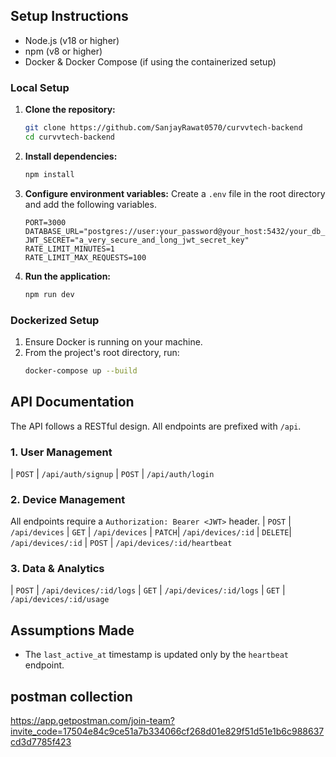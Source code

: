 
## Setup Instructions

* Node.js (v18 or higher)
* npm (v8 or higher)
* Docker & Docker Compose (if using the containerized setup)

### Local Setup

1.  **Clone the repository:**
    ```bash
    git clone https://github.com/SanjayRawat0570/curvvtech-backend
    cd curvvtech-backend
    ```

2.  **Install dependencies:**
    ```bash
    npm install
    ```

3.  **Configure environment variables:**
    Create a `.env` file in the root directory and add the following variables.

    ```env
    PORT=3000
    DATABASE_URL="postgres://user:your_password@your_host:5432/your_db_name"
    JWT_SECRET="a_very_secure_and_long_jwt_secret_key"
    RATE_LIMIT_MINUTES=1
    RATE_LIMIT_MAX_REQUESTS=100
    ```


4.  **Run the application:**
    ```bash
    npm run dev
    ```


### Dockerized Setup

1.  Ensure Docker is running on your machine.
2.  From the project's root directory, run:
    ```bash
    docker-compose up --build
    ```


## API Documentation

The API follows a RESTful design. All endpoints are prefixed with `/api`.

### 1. User Management
| `POST` | `/api/auth/signup` 
| `POST` | `/api/auth/login` 

### 2. Device Management

All endpoints require a `Authorization: Bearer <JWT>` header.
| `POST` | `/api/devices` 
| `GET` | `/api/devices`
| `PATCH`| `/api/devices/:id`
| `DELETE`| `/api/devices/:id` 
| `POST` | `/api/devices/:id/heartbeat`

### 3. Data & Analytics

| `POST` | `/api/devices/:id/logs` 
| `GET` | `/api/devices/:id/logs` 
| `GET` | `/api/devices/:id/usage` 
## Assumptions Made


* The `last_active_at` timestamp is updated only by the `heartbeat` endpoint.


## postman collection 
https://app.getpostman.com/join-team?invite_code=17504e84c9ce51a7b334066cf268d01e829f51d51e1b6c988637cd3d7785f423